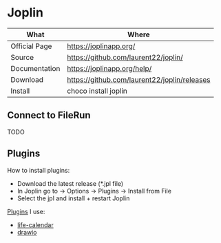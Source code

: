 # Joplin

| What          | Where                                          |
| ------------- | ---------------------------------------------- |
| Official Page | <https://joplinapp.org/>                       |
| Source        | <https://github.com/laurent22/joplin/>         |
| Documentation | <https://joplinapp.org/help/>                  |
| Download      | <https://github.com/laurent22/joplin/releases> |
| Install       | choco install joplin                           |

## Connect to FileRun

TODO

## Plugins

How to install plugins:

- Download the latest release (*.jpl file)
- In Joplin go to -> Options -> Plugins -> Install from File
- Select the jpl and install + restart Joplin

[Plugins](https://github.com/joplin/plugins/blob/master/README.md#plugins) I use:

- [life-calendar](https://github.com/hieuthi/joplin-plugin-life-calendar)
- [drawio](https://github.com/marc0l92/joplin-plugin-drawio)
